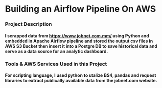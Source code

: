 # Building an Airflow Pipeline On AWS

### Project Description
#### I scrapped data from https://www.jobnet.com.mm/ using Python and embedded in Apache Airflow pipeline and stored the output csv files in AWS S3 Bucket then insert it into a Postgre DB to save historical data and serve as a data source for an analytic dashboard.

### Tools & AWS Services Used in this Project

#### For scripting language, I used python to utalize BS4, pandas and request libraries to extract publically available data from the jobnet.com website.
